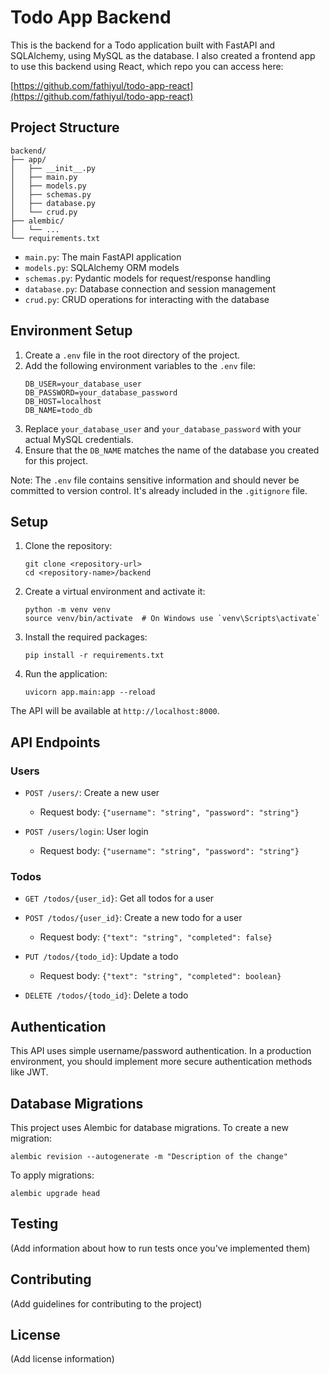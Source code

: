 # Todo App Backend

This is the backend for a Todo application built with FastAPI and SQLAlchemy, using MySQL as the database. I also created a frontend app to use this backend using React, which repo you can access here:

[https://github.com/fathiyul/todo-app-react](https://github.com/fathiyul/todo-app-react)

## Project Structure

```
backend/
├── app/
│   ├── __init__.py
│   ├── main.py
│   ├── models.py
│   ├── schemas.py
│   ├── database.py
│   └── crud.py
├── alembic/
│   └── ...
└── requirements.txt
```

- `main.py`: The main FastAPI application
- `models.py`: SQLAlchemy ORM models
- `schemas.py`: Pydantic models for request/response handling
- `database.py`: Database connection and session management
- `crud.py`: CRUD operations for interacting with the database

## Environment Setup

1. Create a `.env` file in the root directory of the project.
2. Add the following environment variables to the `.env` file:
   ```
   DB_USER=your_database_user
   DB_PASSWORD=your_database_password
   DB_HOST=localhost
   DB_NAME=todo_db
   ```
3. Replace `your_database_user` and `your_database_password` with your actual MySQL credentials.
4. Ensure that the `DB_NAME` matches the name of the database you created for this project.

Note: The `.env` file contains sensitive information and should never be committed to version control. It's already included in the `.gitignore` file.

## Setup

1. Clone the repository:
   ```
   git clone <repository-url>
   cd <repository-name>/backend
   ```

2. Create a virtual environment and activate it:
   ```
   python -m venv venv
   source venv/bin/activate  # On Windows use `venv\Scripts\activate`
   ```

3. Install the required packages:
   ```
   pip install -r requirements.txt
   ```

4. Run the application:
   ```
   uvicorn app.main:app --reload
   ```

The API will be available at `http://localhost:8000`.

## API Endpoints

### Users

- `POST /users/`: Create a new user
  - Request body: `{"username": "string", "password": "string"}`

- `POST /users/login`: User login
  - Request body: `{"username": "string", "password": "string"}`

### Todos

- `GET /todos/{user_id}`: Get all todos for a user

- `POST /todos/{user_id}`: Create a new todo for a user
  - Request body: `{"text": "string", "completed": false}`

- `PUT /todos/{todo_id}`: Update a todo
  - Request body: `{"text": "string", "completed": boolean}`

- `DELETE /todos/{todo_id}`: Delete a todo

## Authentication

This API uses simple username/password authentication. In a production environment, you should implement more secure authentication methods like JWT.

## Database Migrations

This project uses Alembic for database migrations. To create a new migration:

```
alembic revision --autogenerate -m "Description of the change"
```

To apply migrations:

```
alembic upgrade head
```

## Testing

(Add information about how to run tests once you've implemented them)

## Contributing

(Add guidelines for contributing to the project)

## License

(Add license information)
